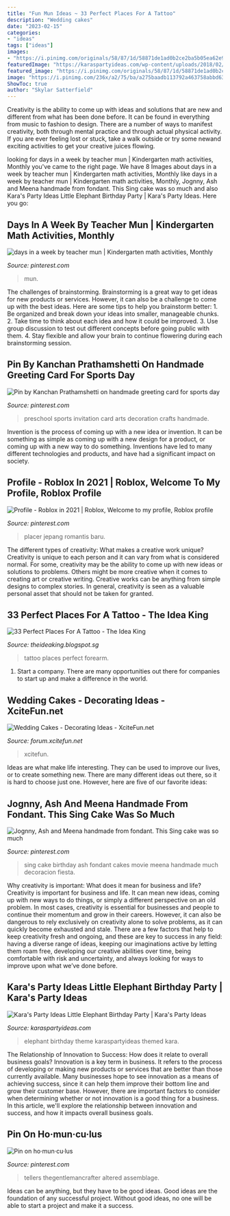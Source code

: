 ```yaml
---
title: "Fun Mun Ideas ~ 33 Perfect Places For A Tattoo"
description: "Wedding cakes"
date: "2023-02-15"
categories:
- "ideas"
tags: ["ideas"]
images:
- "https://i.pinimg.com/originals/58/87/1d/58871de1ad0b2ce2ba5b05ea62e97c20.png"
featuredImage: "https://karaspartyideas.com/wp-content/uploads/2018/02/Little-Elephant-Birthday-Party-via-Karas-Party-Ideas-KarasPartyIdeas.com12.jpg"
featured_image: "https://i.pinimg.com/originals/58/87/1d/58871de1ad0b2ce2ba5b05ea62e97c20.png"
image: "https://i.pinimg.com/236x/a2/75/ba/a275baadb113792a463758abbd63ad7a.jpg?nii=t"
ShowToc: true
author: "Skylar Satterfield"
---
```



Creativity is the ability to come up with ideas and solutions that are new and different from what has been done before. It can be found in everything from music to fashion to design. There are a number of ways to manifest creativity, both through mental practice and through actual physical activity. If you are ever feeling lost or stuck, take a walk outside or try some newand exciting activities to get your creative juices flowing.

	

		
looking for days in a week by teacher mun | Kindergarten math activities, Monthly you've came to the right page. We have 8 Images about days in a week by teacher mun | Kindergarten math activities, Monthly like days in a week by teacher mun | Kindergarten math activities, Monthly, Jognny, Ash and Meena handmade from fondant. This Sing cake was so much and also Kara&#039;s Party Ideas Little Elephant Birthday Party | Kara&#039;s Party Ideas. Here you go:
		
    
## Days In A Week By Teacher Mun | Kindergarten Math Activities, Monthly

<img loading=lazy src="https://i.pinimg.com/originals/35/72/a5/3572a5b87c4641cddb89002dbda28a69.jpg" onerror="this.onerror=null;this.src='https://tse1.mm.bing.net/th?id=OIP.inLzIMnqfKRIY0xeIdpj-gHaQC&amp;pid=15.1';" alt="days in a week by teacher mun | Kindergarten math activities, Monthly">

_Source: pinterest.com_

>mun. 

	

The challenges of brainstorming.
Brainstorming is a great way to get ideas for new products or services. However, it can also be a challenge to come up with the best ideas. Here are some tips to help you brainstorm better: 1. Be organized and break down your ideas into smaller, manageable chunks. 2. Take time to think about each idea and how it could be improved. 3. Use group discussion to test out different concepts before going public with them. 4. Stay flexible and allow your brain to continue flowering during each brainstorming session.

    
## Pin By Kanchan Prathamshetti On Handmade Greeting Card For Sports Day

<img loading=lazy src="https://i.pinimg.com/736x/92/bd/7f/92bd7f539502fc1447fc3be2fbb81826.jpg" onerror="this.onerror=null;this.src='https://tse4.mm.bing.net/th?id=OIP.-Y737NPffbjUPzE0p6Tq7gHaJ3&amp;pid=15.1';" alt="Pin by Kanchan Prathamshetti on handmade greeting card for sports day">

_Source: pinterest.com_

>preschool sports invitation card arts decoration crafts handmade. 

	

Invention is the process of coming up with a new idea or invention. It can be something as simple as coming up with a new design for a product, or coming up with a new way to do something. Inventions have led to many different technologies and products, and have had a significant impact on society.

    
## Profile - Roblox In 2021 | Roblox, Welcome To My Profile, Roblox Profile

<img loading=lazy src="https://i.pinimg.com/236x/a2/75/ba/a275baadb113792a463758abbd63ad7a.jpg?nii=t" onerror="this.onerror=null;this.src='https://tse2.mm.bing.net/th?id=OIP.6nHs9ULmN4xpRMcS15tRJwAAAA&amp;pid=15.1';" alt="Profile - Roblox in 2021 | Roblox, Welcome to my profile, Roblox profile">

_Source: pinterest.com_

>placer jepang romantis baru. 

	

The different types of creativity: What makes a creative work unique?
Creativity is unique to each person and it can vary from what is considered normal. For some, creativity may be the ability to come up with new ideas or solutions to problems. Others might be more creative when it comes to creating art or creative writing. Creative works can be anything from simple designs to complex stories. In general, creativity is seen as a valuable personal asset that should not be taken for granted.

    
## 33 Perfect Places For A Tattoo - The Idea King

<img loading=lazy src="http://1.bp.blogspot.com/-Mo0LlXoh4fI/UyVh7hgNGfI/AAAAAAAAOOI/KcoFIxwRGCM/s1600/1.jpg" onerror="this.onerror=null;this.src='https://tse3.mm.bing.net/th?id=OIP.ne5PmIvXL9ZnfbnOOQeidQHaJe&amp;pid=15.1';" alt="33 Perfect Places For A Tattoo - The Idea King">

_Source: theideaking.blogspot.sg_

>tattoo places perfect forearm. 

	

1. Start a company. There are many opportunities out there for companies to start up and make a difference in the world. 

    
## Wedding Cakes - Decorating Ideas - XciteFun.net

<img loading=lazy src="https://img.xcitefun.net/users/2011/10/266611,xcitefun-wedding-cakes-decorating-ideas-17.jpg" onerror="this.onerror=null;this.src='https://tse4.mm.bing.net/th?id=OIP.Pg1tWFsh0f5vAFYz1nUxxQHaJ3&amp;pid=15.1';" alt="Wedding Cakes - Decorating Ideas - XciteFun.net">

_Source: forum.xcitefun.net_

>xcitefun. 

	

Ideas are what make life interesting. They can be used to improve our lives, or to create something new. There are many different ideas out there, so it is hard to choose just one. However, here are five of our favorite ideas: 

    
## Jognny, Ash And Meena Handmade From Fondant. This Sing Cake Was So Much

<img loading=lazy src="https://i.pinimg.com/originals/c5/1d/f2/c51df278a9b6b48416af4dec7e357126.jpg" onerror="this.onerror=null;this.src='https://tse2.mm.bing.net/th?id=OIP.buOxBdjvniEqitBd-IJ2eQHaMa&amp;pid=15.1';" alt="Jognny, Ash and Meena handmade from fondant. This Sing cake was so much">

_Source: pinterest.com_

>sing cake birthday ash fondant cakes movie meena handmade much decoracion fiesta. 

	

Why creativity is important: What does it mean for business and life?
Creativity is important for business and life. It can mean new ideas, coming up with new ways to do things, or simply a different perspective on an old problem. In most cases, creativity is essential for businesses and people to continue their momentum and grow in their careers. However, it can also be dangerous to rely exclusively on creativity alone to solve problems, as it can quickly become exhausted and stale. There are a few factors that help to keep creativity fresh and ongoing, and these are key to success in any field: having a diverse range of ideas, keeping our imaginations active by letting them roam free, developing our creative abilities over time, being comfortable with risk and uncertainty, and always looking for ways to improve upon what we’ve done before.

    
## Kara&#039;s Party Ideas Little Elephant Birthday Party | Kara&#039;s Party Ideas

<img loading=lazy src="https://karaspartyideas.com/wp-content/uploads/2018/02/Little-Elephant-Birthday-Party-via-Karas-Party-Ideas-KarasPartyIdeas.com12.jpg" onerror="this.onerror=null;this.src='https://tse4.mm.bing.net/th?id=OIP.h9uEFbEROkGp71qahRBYcQHaE8&amp;pid=15.1';" alt="Kara&#039;s Party Ideas Little Elephant Birthday Party | Kara&#039;s Party Ideas">

_Source: karaspartyideas.com_

>elephant birthday theme karaspartyideas themed kara. 

	

The Relationship of Innovation to Success: How does it relate to overall business goals?
Innovation is a key term in business. It refers to the process of developing or making new products or services that are better than those currently available. Many businesses hope to see innovation as a means of achieving success, since it can help them improve their bottom line and grow their customer base. However, there are important factors to consider when determining whether or not innovation is a good thing for a business. In this article, we'll explore the relationship between innovation and success, and how it impacts overall business goals.

    
## Pin On Ho·mun·cu·lus

<img loading=lazy src="https://i.pinimg.com/originals/58/87/1d/58871de1ad0b2ce2ba5b05ea62e97c20.png" onerror="this.onerror=null;this.src='https://tse2.mm.bing.net/th?id=OIP.zssvsRfdMniFRw65uFb5FwHaM3&amp;pid=15.1';" alt="Pin on ho·mun·cu·lus">

_Source: pinterest.com_

>tellers thegentlemancrafter altered assemblage. 

	

Ideas can be anything, but they have to be good ideas. Good ideas are the foundation of any successful project. Without good ideas, no one will be able to start a project and make it a success.

